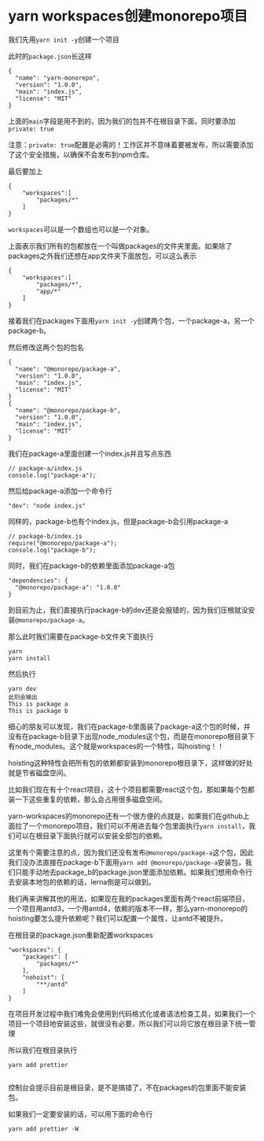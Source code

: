 # yarn workspaces创建monorepo项目

我们先用`yarn init -y`创建一个项目

此时的`package.json`长这样

```
{
  "name": "yarn-monorepo",
  "version": "1.0.0",
  "main": "index.js",
  "license": "MIT"
}
```

上面的`main`字段是用不到的，因为我们的包并不在根目录下面，同时要添加`private: true`

注意：`private: true`配置是必需的！工作区并不意味着要被发布，所以需要添加了这个安全措施，以确保不会发布到npm仓库。

最后要加上

```
{
	"workspaces":[
		"packages/*"
	]
}
```

`workspaces`可以是一个数组也可以是一个对象。

上面表示我们所有的包都放在一个叫做packages的文件夹里面。如果除了packages之外我们还想在app文件夹下面放包，可以这么表示

```
{
	"workspaces":[
		"packages/*",
		"app/*"
	]
}
```

接着我们在packages下面用`yarn init -y`创建两个包，一个package-a，另一个package-b。

然后修改这两个包的包名

```
{
  "name": "@monorepo/package-a",
  "version": "1.0.0",
  "main": "index.js",
  "license": "MIT"
}
{
  "name": "@monorepo/package-b",
  "version": "1.0.0",
  "main": "index.js",
  "license": "MIT"
}
```

我们在package-a里面创建一个index.js并且写点东西

```
// package-a/index.js
console.log("package-a");
```

然后给package-a添加一个命令行

```
"dev": "node index.js"
```

同样的，package-b也有个index.js，但是package-b会引用package-a

```
// package-b/index.js
require("@monorepo/package-a");
console.log("package-b");
```

同时，我们在package-b的依赖里面添加package-a包

```
"dependencies": {
  "@monorepo/package-a": "1.0.0"
}
```

到目前为止，我们直接执行package-b的dev还是会报错的，因为我们压根就没安装`@monorepo/package-a`。

那么此时我们需要在package-b文件夹下面执行

```
yarn
yarn install
```

然后执行

```
yarn dev
此刻会输出
This is package a
This is package b
```

细心的朋友可以发现，我们在package-b里面装了package-a这个包的时候，并没有在package-b目录下出现node_modules这个包，而是在monorepo根目录下有node_modules。这个就是workspaces的一个特性，叫hoisting！！

hoisting这种特性会把所有包的依赖都安装到monorepo根目录下，这样做的好处就是节省磁盘空间。

比如我们现在有十个react项目，这十个项目都需要react这个包，那如果每个包都装一下这些重复的依赖，那么会占用很多磁盘空间。

yarn-workspaces的monorepo还有一个很方便的点就是，如果我们在github上面拉了一个monorepo项目，我们可以不用进去每个包里面执行`yarn install`，我们可以在根目录下面执行就可以安装全部包的依赖。

这里有个需要注意的点，因为我们还没有发布`@monorepo/package-a`这个包，因此我们没办法直接在package-b下面用`yarn add @monorepo/package-a`安装包，我们只能手动地去package_b的package.json里面添加依赖。如果我们想用命令行去安装本地包的依赖的话，lerna倒是可以做到。

我们再来讲解其他的用法，如果现在我的packages里面有两个react前端项目，一个项目用antd3，一个用antd4，依赖的版本不一样，那么yarn-monorepo的hoisting要怎么提升依赖呢？我们可以配置一个属性，让antd不被提升。

在根目录的package.json重新配置workspaces

```
"workspaces": {
	"packages": [
		"packages/*"
	],
	"nohoist": [
		"**/antd"
	]
}
```

在项目开发过程中我们难免会使用到代码格式化或者语法检查工具，如果我们一个项目一个项目地安装这些，就很没有必要，所以我们可以将它放在根目录下统一管理

所以我们在根目录执行

```
yarn add prettier
```

<Image :src="'/automation/package-management-tool/monorepo/yarn-workspaces-monorepo/1.png'" />

控制台会提示目前是根目录，是不是搞错了，不在packages的包里面不能安装包。

如果我们一定要安装的话，可以用下面的命令行

```
yarn add prettier -W
```

